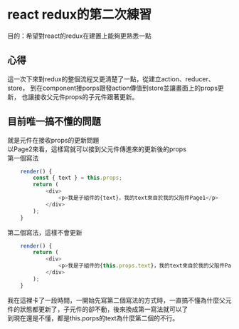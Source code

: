 # react redux的第二次練習
目的：希望對react的redux在建置上能夠更熟悉一點

## 心得
這一次下來對redux的整個流程又更清楚了一點，從建立action、reducer、store，
到在component接porps跟發action傳值到store並讓畫面上的props更新，
也讓接收父元件props的子元件跟著更新。

## 目前唯一搞不懂的問題
就是元件在接收props的更新問題   
以Page2來看，這樣寫就可以接到父元件傳進來的更新後的props    
第一個寫法
```javascript
    render() {
        const { text } = this.props;
        return (
            <div>
                <p>我是子組件的{text}，我的text來自於我的父阻件Page1</p>
            </div>
        );
    }
```
第二個寫法，這樣不會更新
```javascript
    render() {
        return (
            <div>
                <p>我是子組件的{this.props.text}，我的text來自於我的父阻件Page1</p>
            </div>
        );
    }
```

我在這裡卡了一段時間，一開始先寫第二個寫法的方式時，一直搞不懂為什麼父元件的狀態都更新了，子元件的卻不動，後來換成第一寫法就可以了  
到現在還是不懂，都是this.porps的text為什麼第二個的不行。
